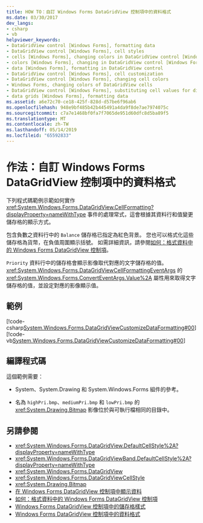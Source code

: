 ```yaml
---
title: HOW TO：自訂 Windows Forms DataGridView 控制項中的資料格式
ms.date: 03/30/2017
dev_langs:
- csharp
- vb
helpviewer_keywords:
- DataGridView control [Windows Forms], formatting data
- DataGridView control [Windows Forms], cell styles
- cells [Windows Forms], changing colors in DataGridView control [Windows Forms]
- colors [Windows Forms], changing in DataGridView control [Windows Forms]
- data [Windows Forms], formatting in DataGridView control
- DataGridView control [Windows Forms], cell customization
- DataGridView control [Windows Forms], changing cell colors
- Windows Forms, changing colors of DataGridView cells
- DataGridView control [Windows Forms], substituting cell values for display
- data grids [Windows Forms], formatting data
ms.assetid: a6e72c70-ce18-425f-828d-d57be6f96ab6
ms.openlocfilehash: 948e9bf485b42b445491a4da9f8de7ae7974075c
ms.sourcegitcommit: c7a7e1468bf0fa7f7065de951d60dfc8d5ba89f5
ms.translationtype: MT
ms.contentlocale: zh-TW
ms.lasthandoff: 05/14/2019
ms.locfileid: "65592833"
---
```

# <a name="how-to-customize-data-formatting-in-the-windows-forms-datagridview-control"></a>作法：自訂 Windows Forms DataGridView 控制項中的資料格式
下列程式碼範例示範如何實作 <xref:System.Windows.Forms.DataGridView.CellFormatting?displayProperty=nameWithType> 事件的處理常式，這會根據其資料行和值變更儲存格的顯示方式。  
  
 包含負數之資料行中的 `Balance` 儲存格已指定為紅色背景。 您也可以格式化這些儲存格為貨幣，在負值周圍顯示括號。 如需詳細資訊，請參閱[如何：格式資料中的 Windows Forms DataGridView 控制項](how-to-format-data-in-the-windows-forms-datagridview-control.md)。  
  
 `Priority` 資料行中的儲存格會顯示影像取代對應的文字儲存格的值。 <xref:System.Windows.Forms.DataGridViewCellFormattingEventArgs> 的 <xref:System.Windows.Forms.ConvertEventArgs.Value%2A> 屬性用來取得文字儲存格的值，並設定對應的影像顯示值。  
  
## <a name="example"></a>範例  
 [!code-csharp[System.Windows.Forms.DataGridViewCustomizeDataFormatting#00](~/samples/snippets/csharp/VS_Snippets_Winforms/System.Windows.Forms.DataGridViewCustomizeDataFormatting/cs/customFormatting.cs#00)]
 [!code-vb[System.Windows.Forms.DataGridViewCustomizeDataFormatting#00](~/samples/snippets/visualbasic/VS_Snippets_Winforms/System.Windows.Forms.DataGridViewCustomizeDataFormatting/vb/customFormatting.vb#00)]  
  
## <a name="compiling-the-code"></a>編譯程式碼  
 這個範例需要：  
  
- System、System.Drawing 和 System.Windows.Forms 組件的參考。  
  
- 名為 `highPri.bmp`、`mediumPri.bmp` 和 `lowPri.bmp` 的 <xref:System.Drawing.Bitmap> 影像位於與可執行檔相同的目錄中。  
  
## <a name="see-also"></a>另請參閱

- <xref:System.Windows.Forms.DataGridView.DefaultCellStyle%2A?displayProperty=nameWithType>
- <xref:System.Windows.Forms.DataGridViewBand.DefaultCellStyle%2A?displayProperty=nameWithType>
- <xref:System.Windows.Forms.DataGridView>
- <xref:System.Windows.Forms.DataGridViewCellStyle>
- <xref:System.Drawing.Bitmap>
- [在 Windows Forms DataGridView 控制項中顯示資料](displaying-data-in-the-windows-forms-datagridview-control.md)
- [如何：格式資料中的 Windows Forms DataGridView 控制項](how-to-format-data-in-the-windows-forms-datagridview-control.md)
- [Windows Forms DataGridView 控制項中的儲存格樣式](cell-styles-in-the-windows-forms-datagridview-control.md)
- [Windows Forms DataGridView 控制項中的資料格式](data-formatting-in-the-windows-forms-datagridview-control.md)
